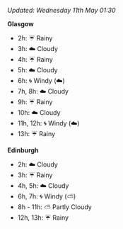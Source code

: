 *Updated: Wednesday 11th May 01:30*

**Glasgow**

* 2h: :umbrella: Rainy
* 3h: :cloud: Cloudy
* 4h: :umbrella: Rainy
* 5h: :cloud: Cloudy
* 6h: :cyclone: Windy (:cloud:)
* 7h, 8h: :cloud: Cloudy
* 9h: :umbrella: Rainy
* 10h: :cloud: Cloudy
* 11h, 12h: :cyclone: Windy (:cloud:)
* 13h: :umbrella: Rainy

**Edinburgh**

* 2h: :cloud: Cloudy
* 3h: :umbrella: Rainy
* 4h, 5h: :cloud: Cloudy
* 6h, 7h: :cyclone: Windy (:partly_sunny:)
* 8h - 11h: :partly_sunny: Partly Cloudy
* 12h, 13h: :umbrella: Rainy
